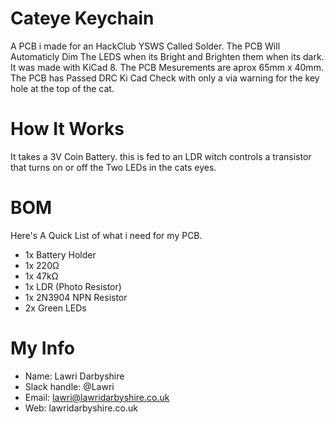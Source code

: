 # Cateye Keychain
A PCB i made for an HackClub YSWS Called Solder. The PCB Will Automaticly Dim The LEDS 
when its Bright and Brighten them when its dark. It was made with KiCad 8. The PCB Mesurements are aprox 65mm x 40mm. The PCB has Passed DRC Ki Cad Check with only a via warning for the key hole at the top of the cat.

# How It Works

It takes a 3V Coin Battery. this is fed to an LDR witch controls a transistor that turns on or off the Two LEDs in the cats eyes.

# BOM 

Here's A Quick List of what i need for my PCB.

  - 1x Battery Holder
  - 1x 220Ω
  - 1x 47kΩ
  - 1x LDR (Photo Resistor)
  - 1x 2N3904 NPN Resistor
  - 2x Green LEDs

# My Info
  - Name: Lawri Darbyshire
  - Slack handle: @Lawri
  - Email: lawri@lawridarbyshire.co.uk
  - Web: lawridarbyshire.co.uk
